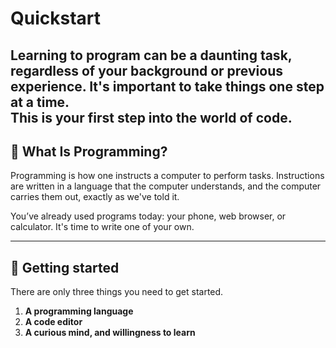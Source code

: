 # Quickstart

Learning to program can be a daunting task, regardless of your background or
previous experience. It's important to take things one step at a time.  
This is your first step into the world of code.
---

## 🧠 What Is Programming?

Programming is how one instructs a computer to perform tasks. Instructions are written in a language that the computer understands, and the computer carries them out, exactly as we've told it.

You’ve already used programs today: your phone, web browser, or calculator. It's time to write one of your own.

---

## 🚀 Getting started

There are only three things you need to get started.

1. **A programming language**
2. **A code editor**
3. **A curious mind, and willingness to learn**
